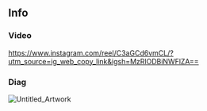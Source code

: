 ## Info
### Video
https://www.instagram.com/reel/C3aGCd6vmCL/?utm_source=ig_web_copy_link&igsh=MzRlODBiNWFlZA==

### Diag
![Untitled_Artwork](https://github.com/apurbalal/heyitsapu/assets/9425881/32adc8b0-8f23-4ed3-84b8-a9d953caeff0)
